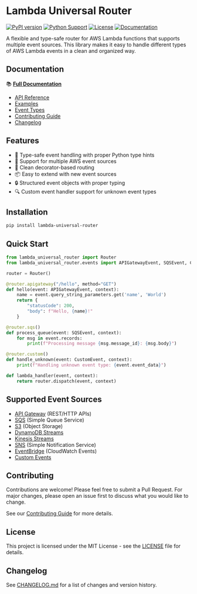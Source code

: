 # Lambda Universal Router

[![PyPI version](https://badge.fury.io/py/lambda-universal-router.svg)](https://badge.fury.io/py/lambda-universal-router)
[![Python Support](https://img.shields.io/pypi/pyversions/lambda-universal-router.svg)](https://pypi.org/project/lambda-universal-router/)
[![License](https://img.shields.io/github/license/raumildhandhukia/lambda-universal-router.svg)](https://github.com/raumildhandhukia/lambda-universal-router/blob/main/LICENSE)
[![Documentation](https://img.shields.io/badge/docs-GitHub%20Pages-blue)](https://raumildhandhukia.github.io/lambda-universal-router/)

A flexible and type-safe router for AWS Lambda functions that supports multiple event sources. This library makes it easy to handle different types of AWS Lambda events in a clean and organized way.

## Documentation

📚 **[Full Documentation](https://raumildhandhukia.github.io/lambda-universal-router/)**

- [API Reference](https://raumildhandhukia.github.io/lambda-universal-router/api)
- [Examples](https://raumildhandhukia.github.io/lambda-universal-router/examples)
- [Event Types](https://raumildhandhukia.github.io/lambda-universal-router/#event-sources)
- [Contributing Guide](https://raumildhandhukia.github.io/lambda-universal-router/contributing)
- [Changelog](https://raumildhandhukia.github.io/lambda-universal-router/changelog)

## Features

- 🎯 Type-safe event handling with proper Python type hints
- 🔄 Support for multiple AWS event sources
- 🎨 Clean decorator-based routing
- 📦 Easy to extend with new event sources
- 🔒 Structured event objects with proper typing
- 🔍 Custom event handler support for unknown event types

## Installation

```bash
pip install lambda-universal-router
```

## Quick Start

```python
from lambda_universal_router import Router
from lambda_universal_router.events import APIGatewayEvent, SQSEvent, CustomEvent

router = Router()

@router.apigateway("/hello", method="GET")
def hello(event: APIGatewayEvent, context):
    name = event.query_string_parameters.get('name', 'World')
    return {
        "statusCode": 200,
        "body": f"Hello, {name}!"
    }

@router.sqs()
def process_queue(event: SQSEvent, context):
    for msg in event.records:
        print(f"Processing message {msg.message_id}: {msg.body}")

@router.custom()
def handle_unknown(event: CustomEvent, context):
    print(f"Handling unknown event type: {event.event_data}")

def lambda_handler(event, context):
    return router.dispatch(event, context)
```

## Supported Event Sources

- [API Gateway](https://raumildhandhukia.github.io/lambda-universal-router/events/api-gateway) (REST/HTTP APIs)
- [SQS](https://raumildhandhukia.github.io/lambda-universal-router/events/sqs) (Simple Queue Service)
- [S3](https://raumildhandhukia.github.io/lambda-universal-router/events/s3) (Object Storage)
- [DynamoDB Streams](https://raumildhandhukia.github.io/lambda-universal-router/events/dynamodb)
- [Kinesis Streams](https://raumildhandhukia.github.io/lambda-universal-router/events/kinesis)
- [SNS](https://raumildhandhukia.github.io/lambda-universal-router/events/sns) (Simple Notification Service)
- [EventBridge](https://raumildhandhukia.github.io/lambda-universal-router/events/eventbridge) (CloudWatch Events)
- [Custom Events](https://raumildhandhukia.github.io/lambda-universal-router/events/custom)

## Contributing

Contributions are welcome! Please feel free to submit a Pull Request. For major changes, please open an issue first to discuss what you would like to change.

See our [Contributing Guide](https://raumildhandhukia.github.io/lambda-universal-router/contributing) for more details.

## License

This project is licensed under the MIT License - see the [LICENSE](LICENSE) file for details.

## Changelog

See [CHANGELOG.md](CHANGELOG.md) for a list of changes and version history.
